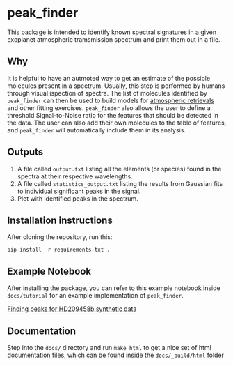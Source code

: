 # peak_finder
This package is intended to identify known spectral signatures in a given exoplanet atmospheric tramsmission spectrum and print them out in a file. 

## Why

It is helpful to have an autmoted way to get an estimate of the possible molecules present in a spectrum. Usually, this step is performed by humans through visual ispection of spectra. The list of molecules identified by `peak_finder` can then be used to build models for [atmospheric retrievals](https://platon.readthedocs.io/en/latest/intro.html) and other fitting exercises. `peak_finder` also allows the user to define a threshold Signal-to-Noise ratio for the features that should be detected in the data. The user can also add their own molecules to the table of features, and `peak_finder` will automatically include them in its analysis. 

## Outputs

1. A file called ```output.txt``` listing all the elements (or species) found in the spectra at their respective wavelengths.
2. A file called ```statistics_output.txt``` listing the results from Gaussian fits to individual significant peaks in the signal.
3. Plot with identified peaks in the spectrum.

## Installation instructions

After cloning the repository, run this:

```pip install -r requirements.txt .```

## Example Notebook 

After installing the package, you can refer to this example notebook inside ```docs/tutorial``` for an example implementation of ```peak_finder```. 

[Finding peaks for HD209458b synthetic data](https://nbviewer.jupyter.org/github/ankur2392roy/Peak_finder/blob/main/docs/tutorial/quick_tutorial.ipynb)

## Documentation

Step into the `docs/` directory and run `make html` to get a nice set of html documentation files, which can be found inside the `docs/_build/html` folder
